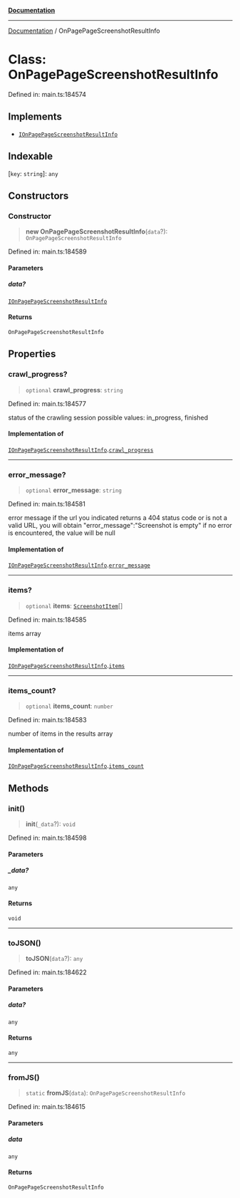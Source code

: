 [**Documentation**](../README.md)

***

[Documentation](../README.md) / OnPagePageScreenshotResultInfo

# Class: OnPagePageScreenshotResultInfo

Defined in: main.ts:184574

## Implements

- [`IOnPagePageScreenshotResultInfo`](../interfaces/IOnPagePageScreenshotResultInfo.md)

## Indexable

\[`key`: `string`\]: `any`

## Constructors

### Constructor

> **new OnPagePageScreenshotResultInfo**(`data`?): `OnPagePageScreenshotResultInfo`

Defined in: main.ts:184589

#### Parameters

##### data?

[`IOnPagePageScreenshotResultInfo`](../interfaces/IOnPagePageScreenshotResultInfo.md)

#### Returns

`OnPagePageScreenshotResultInfo`

## Properties

### crawl\_progress?

> `optional` **crawl\_progress**: `string`

Defined in: main.ts:184577

status of the crawling session
possible values: in_progress, finished

#### Implementation of

[`IOnPagePageScreenshotResultInfo`](../interfaces/IOnPagePageScreenshotResultInfo.md).[`crawl_progress`](../interfaces/IOnPagePageScreenshotResultInfo.md#crawl_progress)

***

### error\_message?

> `optional` **error\_message**: `string`

Defined in: main.ts:184581

error message
if the url you indicated returns a 404 status code or is not a valid URL, you will obtain "error_message":"Screenshot is empty"
if no error is encountered, the value will be null

#### Implementation of

[`IOnPagePageScreenshotResultInfo`](../interfaces/IOnPagePageScreenshotResultInfo.md).[`error_message`](../interfaces/IOnPagePageScreenshotResultInfo.md#error_message)

***

### items?

> `optional` **items**: [`ScreenshotItem`](ScreenshotItem.md)[]

Defined in: main.ts:184585

items array

#### Implementation of

[`IOnPagePageScreenshotResultInfo`](../interfaces/IOnPagePageScreenshotResultInfo.md).[`items`](../interfaces/IOnPagePageScreenshotResultInfo.md#items)

***

### items\_count?

> `optional` **items\_count**: `number`

Defined in: main.ts:184583

number of items in the results array

#### Implementation of

[`IOnPagePageScreenshotResultInfo`](../interfaces/IOnPagePageScreenshotResultInfo.md).[`items_count`](../interfaces/IOnPagePageScreenshotResultInfo.md#items_count)

## Methods

### init()

> **init**(`_data`?): `void`

Defined in: main.ts:184598

#### Parameters

##### \_data?

`any`

#### Returns

`void`

***

### toJSON()

> **toJSON**(`data`?): `any`

Defined in: main.ts:184622

#### Parameters

##### data?

`any`

#### Returns

`any`

***

### fromJS()

> `static` **fromJS**(`data`): `OnPagePageScreenshotResultInfo`

Defined in: main.ts:184615

#### Parameters

##### data

`any`

#### Returns

`OnPagePageScreenshotResultInfo`
